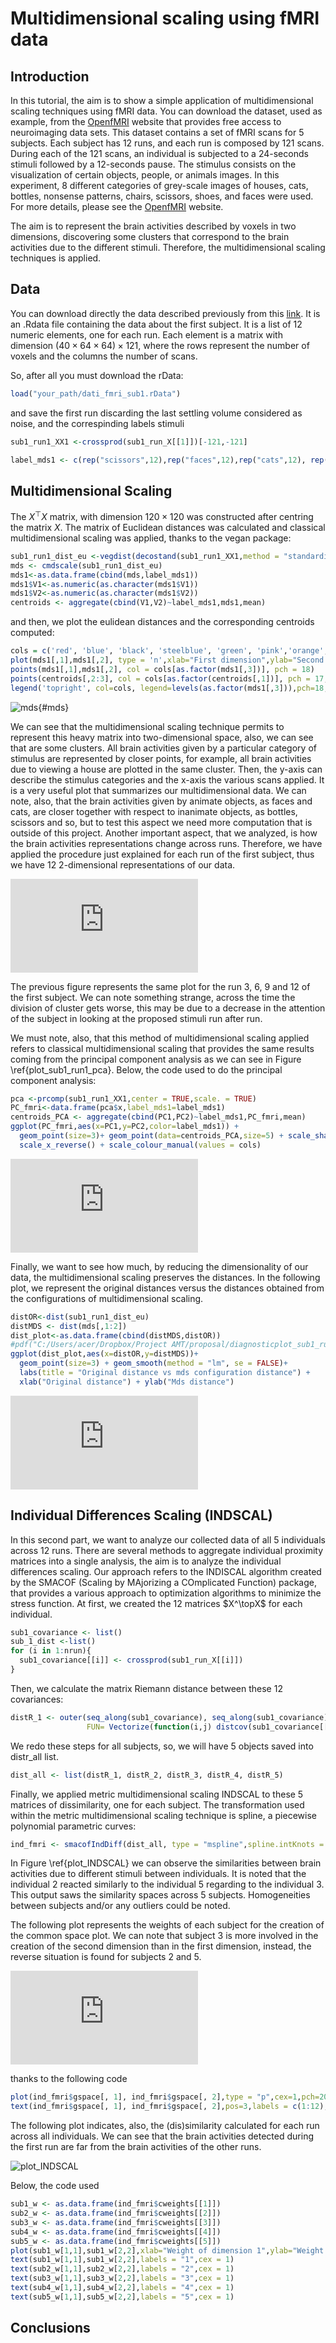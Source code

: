 # Multidimensional scaling using fMRI data

## Introduction
In this tutorial, the aim is to show a simple application of multidimensional scaling techniques using fMRI data. You can download the dataset, used as example, from the [OpenfMRI](https://openfmri.org/dataset/ds000105/) website that provides free access to neuroimaging data sets. This dataset contains a set of fMRI scans for $5$ subjects. Each subject has $12$ runs, and each run is composed by $121$ scans.  During each of the 121 scans, an individual is subjected to a $24$-seconds stimuli followed by a $12$-seconds pause. The stimulus consists on the visualization of certain objects, people, or animals images.
In this experiment, 8 different categories of grey-scale images of houses, cats, bottles, nonsense patterns, chairs, scissors, shoes, and faces were used. For more details, please see the [OpenfMRI](https://openfmri.org/dataset/ds000105/) website.

The aim is to represent the brain activities described by voxels in two dimensions, discovering some clusters that correspond to the brain activities due to the different stimuli. Therefore, the multidimensional scaling techniques is applied.

## Data

You can download directly the data described previously from this [link](https://drive.google.com/open?id=1BDRSflkdmO2XrTPqutwDTtMQ5G26i6nL). It is an .Rdata file containing the data about the first subject. It is a list of $12$ numeric elements, one for each run. Each element is a matrix with dimension $(40 \times 64 \times 64) \times 121$, where the rows represent the number of voxels and the columns the number of scans. 

So, after all you must download the rData:

```r
load("your_path/dati_fmri_sub1.rData")
```

and save the first run discarding the last settling volume considered as noise, and the correspinding labels stimuli

```r
sub1_run1_XX1 <-crossprod(sub1_run_X[[1]])[-121,-121]

label_mds1 <- c(rep("scissors",12),rep("faces",12),rep("cats",12), rep("shoes",12), rep("house",12),rep("scrambledpix",12),rep("bottle",12) , rep("chair",12),rep("pausa",12),rep("pausa",12))
```

## Multidimensional Scaling 

The $X^\top X$ matrix, with dimension $120 \times 120$ was constructed after centring the matrix $X$. The matrix of Euclidean distances was calculated and classical multidimensional scaling was applied, thanks to the vegan package:

```r
sub1_run1_dist_eu <-vegdist(decostand(sub1_run1_XX1,method = "standardize"),method = "euclidean")
mds <- cmdscale(sub1_run1_dist_eu)
mds1<-as.data.frame(cbind(mds,label_mds1))
mds1$V1<-as.numeric(as.character(mds1$V1))
mds1$V2<-as.numeric(as.character(mds1$V2))
centroids <- aggregate(cbind(V1,V2)~label_mds1,mds1,mean)
```
and then, we plot the eulidean distances and the corresponding centroids computed:

```r
cols = c('red', 'blue', 'black', 'steelblue', 'green', 'pink','orange','yellow','brown')
plot(mds1[,1],mds1[,2], type = 'n',xlab="First dimension",ylab="Second dimension",main = "First Run")
points(mds1[,1],mds1[,2], col = cols[as.factor(mds1[,3])], pch = 18)
points(centroids[,2:3], col = cols[as.factor(centroids[,1])], pch = 17,cex=2)
legend('topright', col=cols, legend=levels(as.factor(mds1[,3])),pch=18, cex = 0.7)
```
![mds](https://github.com/angeella/mds_fMRI/blob/readme-edits/mds.png){#mds}

We can see that the multidimensional scaling technique permits to represent this heavy matrix into two-dimensional space, also, we can see that are some clusters.
All brain activities given by a particular category of stimulus are represented by closer points, for example, all brain activities due to viewing a house are plotted in the same cluster. Then, the y-axis can describe the stimulus categories and the x-axis the various scans applied. It is a very useful plot that summarizes our multidimensional data.
We can note, also, that the brain activities given by animate objects, as faces and cats, are closer together with respect to inanimate objects, as bottles, scissors and so, but to test this aspect we need more computation that is outside of this project.
Another important aspect, that we analyzed, is how the brain activities representations change across runs. Therefore, we have applied the procedure just explained for each run of the first subject, thus we have $12$ $2$-dimensional representations of our data.

![plot_sub1_runALL](https://github.com/angeella/mds_fMRI/blob/readme-edits/plot_sub1_runALL.pdf)

The previous figure represents the same plot for the run $3$, $6$, $9$ and $12$ of the first subject. We can note something strange, across the time the division of cluster gets worse, this may be due to a decrease in the attention of the subject in looking at the proposed stimuli run after run. 

We must note, also, that this method of multidimensional scaling applied refers to classical multidimensional scaling that provides the same results coming from the principal component analysis as we can see in Figure \ref{plot_sub1_run1_pca}. Below, the code used to do the principal component analysis:

```r
pca <-prcomp(sub1_run1_XX1,center = TRUE,scale. = TRUE)
PC_fmri<-data.frame(pca$x,label_mds1=label_mds1)
centroids_PCA <- aggregate(cbind(PC1,PC2)~label_mds1,PC_fmri,mean)
ggplot(PC_fmri,aes(x=PC1,y=PC2,color=label_mds1)) +
  geom_point(size=3)+ geom_point(data=centroids_PCA,size=5) + scale_shape_manual(values=c(3,23)) + 
  scale_x_reverse() + scale_colour_manual(values = cols)
```

![plot_sub1_run1_pca](https://github.com/angeella/mds_fMRI/blob/readme-edits/plot_sub1_run1_pca.pdf)

Finally, we want to see how much, by reducing the dimensionality of our data, the multidimensional scaling preserves the distances. In the following plot, we represent the original distances versus the distances obtained from the configurations of multidimensional scaling.

```r
distOR<-dist(sub1_run1_dist_eu)
distMDS <- dist(mds[,1:2])
dist_plot<-as.data.frame(cbind(distMDS,distOR))
#pdf("C:/Users/acer/Dropbox/Project AMT/proposal/diagnosticplot_sub1_run1.pdf")
ggplot(dist_plot,aes(x=distOR,y=distMDS))+
  geom_point(size=3) + geom_smooth(method = "lm", se = FALSE)+
  labs(title = "Original distance vs mds configuration distance") +
  xlab("Original distance") + ylab("Mds distance")
```

![diagnosticplot_sub1_run1](https://github.com/angeella/mds_fMRI/blob/readme-edits/diagnosticplot_sub1_run1.pdf)


## Individual Differences Scaling (INDSCAL) 

In this second part, we want to analyze our collected data of all 5 individuals across 12 runs. There are several methods to aggregate individual proximity matrices into a single analysis, the aim is to analyze the individual differences scaling. Our approach refers to the INDISCAL algorithm created by the SMACOF (Scaling by MAjorizing a COmplicated Function) package, that provides a various approach
to optimization algorithms to minimize the stress function. At first, we created the 12 matrices $X^\topX$ for each individual.

```r
sub1_covariance <- list()
sub_1_dist <-list()
for (i in 1:nrun){
  sub1_covariance[[i]] <- crossprod(sub1_run_X[[i]])
}
```

Then, we calculate the matrix Riemann distance between these 12 covariances:

```r
distR_1 <- outer(seq_along(sub1_covariance), seq_along(sub1_covariance), 
                 FUN= Vectorize(function(i,j) distcov(sub1_covariance[[i]], sub1_covariance[[j]],method = "Riemannian")))
```
We redo these steps for all subjects, so, we will have $5$ objects saved into distr_all list.

```r
dist_all <- list(distR_1, distR_2, distR_3, distR_4, distR_5)
```
Finally, we applied metric multidimensional scaling INDSCAL to these 5 matrices of dissimilarity, one for each subject. The transformation used within the metric multidimensional scaling technique is spline, a piecewise polynomial parametric curves:

```r
ind_fmri <- smacofIndDiff(dist_all, type = "mspline",spline.intKnots = 50,itmax = 1000,spline.degree = 5,ndim = 2)
```
In Figure \ref{plot_INDSCAL} we can observe the similarities between brain activities due to different stimuli between individuals. It is noted that the individual $2$ reacted similarly to the individual $5$ regarding to the individual $3$. This output saws the similarity spaces across $5$ subjects. Homogeneities between subjects and/or any outliers could be noted. 

The following plot represents the weights of each subject for the creation of the common space plot. We can note that subject $3$ is more involved in the creation of the second dimension than in the first dimension, instead, the reverse situation is found for subjects $2$ and $5$. 

![plot_INDSCAL_ind](https://github.com/angeella/mds_fMRI/blob/readme-edits/plot_INDSCAL_ind.pdf)

thanks to the following code

```r
plot(ind_fmri$gspace[, 1], ind_fmri$gspace[, 2],type = "p",cex=1,pch=20,col="blue",ylim = c(min(ind_fmri$gspace[, 2]),max(ind_fmri$gspace[, 2])*1.4),main = "INDSCAL Configuration",xlab = "First dimension",ylab = "Second dimension")
text(ind_fmri$gspace[, 1], ind_fmri$gspace[, 2],pos=3,labels = c(1:12),col="blue",cex=0.85)
```
The following plot indicates, also, the (dis)similarity calculated for each run across all individuals. We can see that the brain activities detected during the first run are far from the brain activities of the other runs. 

![plot_INDSCAL](https://github.com/angeella/mds_fMRI/blob/readme-edits/plot_INDSCAL.png)

Below, the code used 

```r
sub1_w <- as.data.frame(ind_fmri$cweights[[1]])
sub2_w <- as.data.frame(ind_fmri$cweights[[2]])
sub3_w <- as.data.frame(ind_fmri$cweights[[3]])
sub4_w <- as.data.frame(ind_fmri$cweights[[4]])
sub5_w <- as.data.frame(ind_fmri$cweights[[5]])
plot(sub1_w[1,1],sub1_w[2,2],xlab="Weight of dimension 1",ylab="Weight of dimension 2",type = "n",main="INDSCAL weights of 5 subjects")
text(sub1_w[1,1],sub1_w[2,2],labels = "1",cex = 1)
text(sub2_w[1,1],sub2_w[2,2],labels = "2",cex = 1)
text(sub3_w[1,1],sub3_w[2,2],labels = "3",cex = 1)
text(sub4_w[1,1],sub4_w[2,2],labels = "4",cex = 1)
text(sub5_w[1,1],sub5_w[2,2],labels = "5",cex = 1)
```

## Conclusions




    
